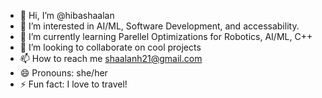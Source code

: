 - 👋 Hi, I’m @hibashaalan
- 👀 I’m interested in AI/ML, Software Development, and accessability.
- 🌱 I’m currently learning Parellel Optimizations for Robotics, AI/ML, C++
- 💞️ I’m looking to collaborate on cool projects
- 📫 How to reach me shaalanh21@gmail.com
- 😄 Pronouns: she/her
- ⚡ Fun fact: I love to travel!

<!---
hibashaalan/hibashaalan is a ✨ special ✨ repository because its `README.md` (this file) appears on your GitHub profile.
You can click the Preview link to take a look at your changes.
--->
